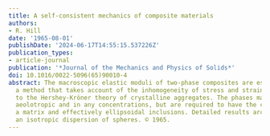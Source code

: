 ```yaml
---
title: A self-consistent mechanics of composite materials
authors:
- R. Hill
date: '1965-08-01'
publishDate: '2024-06-17T14:55:15.537226Z'
publication_types:
- article-journal
publication: '*Journal of the Mechanics and Physics of Solids*'
doi: 10.1016/0022-5096(65)90010-4
abstract: The macroscopic elastic moduli of two-phase composites are estimated by
  a method that takes account of the inhomogeneity of stress and strain in a way similar
  to the Hershey-Kröner theory of crystalline aggregates. The phases may be arbitrarily
  aeolotropic and in any concentrations, but are required to have the character of
  a matrix and effectively ellipsoidal inclusions. Detailed results arc given for
  an isotropic dispersion of spheres. © 1965.
---
```

